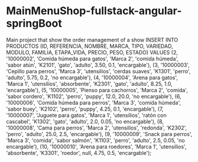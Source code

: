 # MainMenuShop-fullstack-angular-springBoot
Main project that show the order management of a show
INSERT INTO PRODUCTOS (ID, REFERENCIA, NOMBRE, MARCA, TIPO, VARIEDAD, MODULO, FAMILIA, ETAPA_VIDA, PRECIO, PESO, ESTADO) VALUES
(2, '10000002', 'Comida húmeda para gatos', 'Marca 2', 'comida húmeda', 'sabor atún', 'K2101', 'gato', 'adulto', 3.50, 0.1, 'encargable'),
(3, '10000003', 'Cepillo para perros', 'Marca 3', 'utensilios', 'cerdas suaves', 'K1301', 'perro', 'adulto', 5.75, 0.2, 'no encargable'),
(4, '10000004', 'Arena para gatos', 'Marca 1', 'utensilios', 'absorbente', 'K2301', 'gato', 'adulto', 8.25, 1.0, 'encargable'),
(5, '10000005', 'Pienso para cachorros', 'Marca 2', 'comida', 'sabor cordero', 'K1102', 'perro', 'puppy', 12.0, 20.0, 'no encargable'),
(6, '10000006', 'Comida húmeda para perros', 'Marca 3', 'comida húmeda', 'sabor buey', 'K2102', 'perro', 'puppy', 4.25, 0.1, 'encargable'),
(7, '10000007', 'Juguete para gatos', 'Marca 1', 'utensilios', 'ratón con cascabel', 'K1302', 'gato', 'adulto', 2.0, 0.05, 'no encargable'),
(8, '10000008', 'Cama para perros', 'Marca 2', 'utensilios', 'redonda', 'K2302', 'perro', 'adulto', 25.0, 2.5, 'encargable'),
(9, '10000009', 'Snack para perros', 'Marca 3', 'comida', 'sabor salmón', 'K1103', 'perro', 'adulto', 2.5, 0.05, 'no encargable'),
(10, '10000010', 'Arena para roedores', 'Marca 1', 'utensilios', 'absorbente', 'K3301', 'roedor', null, 4.75, 0.5, 'encargable');
